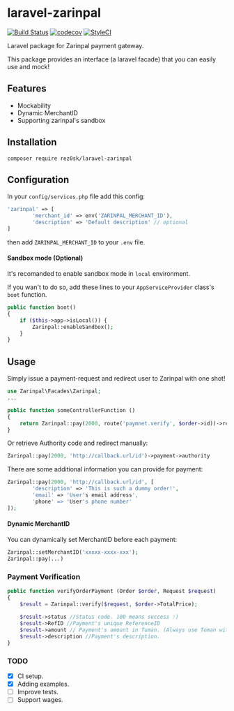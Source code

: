 # laravel-zarinpal

[![Build Status](https://travis-ci.com/rez0sk/laravel-zarinpal.svg?branch=master)](https://travis-ci.com/rez0sk/laravel-zarinpal)
[![codecov](https://codecov.io/gh/rez0sk/laravel-zarinpal/branch/master/graph/badge.svg)](https://codecov.io/gh/rez0sk/laravel-zarinpal)
[![StyleCI](https://github.styleci.io/repos/179698413/shield?branch=master)](https://github.styleci.io/repos/179698413)


Laravel package for Zarinpal payment gateway.

This package provides an interface (a laravel facade) that you can easily use and mock!


## Features

* Mockability
* Dynamic MerchantID
* Supporting zarinpal's sandbox


## Installation 

```
composer require rez0sk/laravel-zarinpal
```

## Configuration

In your `config/services.php` file add this config:

```php
'zarinpal' => [
        'merchant_id' => env('ZARINPAL_MERCHANT_ID'),
        'description' => 'Default description' // optional
]
```
then add `ZARINPAL_MERCHANT_ID` to your `.env` file.

#### Sandbox mode (Optional)
It's recomanded to enable sandbox mode in `local` environment. 


If you wan't to do so, add these lines to your `AppServiceProvider` class's `boot` function. 
```php
public function boot()
{
    if ($this->app->isLocal()) {
        Zarinpal::enableSandbox();
    }
}
```
## Usage
Simply issue a payment-request and redirect user to Zarinpal with one shot!
```php
use Zarinpal\Facades\Zarinpal;
...

public function someControllerFunction ()
{
    return Zarinpal::pay(2000, route('paymnet.verify', $order->id))->redirect();
}
```
Or retrieve Authority code and redirect manually:
```php
Zarinpal::pay(2000, 'http://callback.url/id')->payment->authority
```

There are some additional information you can provide for payment:
```php
Zarinpal::pay(2000, 'http://callback.url/id', [
        'description' => 'This is such a dummy order!',
        'email' => 'User's email address',
        'phone' => 'User's phone number'
]);
```

#### Dynamic MerchantID
You can dynamically set MerchantID before each payment:
```php
Zarinpal::setMerchantID('xxxxx-xxxx-xxx');
Zarinpal::pay(...)
```

### Payment Verification
```php
public function verifyOrderPayment (Order $order, Request $request)
{
    $result = Zarinpal::verify($request, $order->TotalPrice);
    
    $result->status //Status code. 100 means success :)
    $result->RefID //Payment's unique ReferenceID
    $result->amount // Payment's amount in Tuman. (Always use Toman with Zarinpal)
    $result->description //Payment's description.
}


```

### TODO 
- [x] CI setup.
- [x] Adding examples.
- [ ] Improve tests.
- [ ] Support wages.
